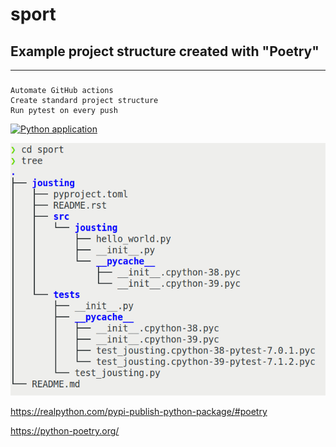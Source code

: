 # sport

## Example project structure created with "Poetry" 
---
### 
    Automate GitHub actions
    Create standard project structure
    Run pytest on every push

[![Python application](https://github.com/RGGH/sport/actions/workflows/python-app.yml/badge.svg)](https://github.com/RGGH/sport/actions/workflows/python-app.yml)

![sport](https://github.com/RGGH/Misc/blob/master/s4.png)

https://realpython.com/pypi-publish-python-package/#poetry

https://python-poetry.org/
